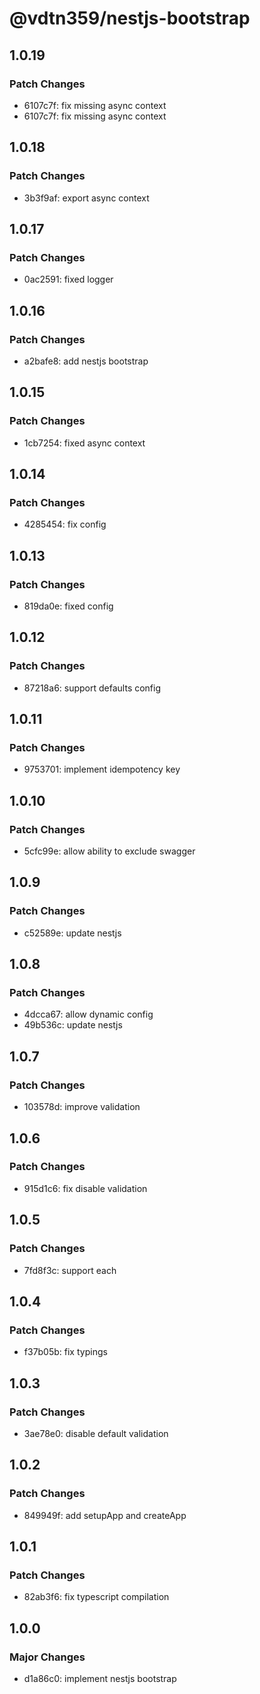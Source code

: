 # @vdtn359/nestjs-bootstrap

## 1.0.19

### Patch Changes

-   6107c7f: fix missing async context
-   6107c7f: fix missing async context

## 1.0.18

### Patch Changes

-   3b3f9af: export async context

## 1.0.17

### Patch Changes

-   0ac2591: fixed logger

## 1.0.16

### Patch Changes

-   a2bafe8: add nestjs bootstrap

## 1.0.15

### Patch Changes

-   1cb7254: fixed async context

## 1.0.14

### Patch Changes

-   4285454: fix config

## 1.0.13

### Patch Changes

-   819da0e: fixed config

## 1.0.12

### Patch Changes

-   87218a6: support defaults config

## 1.0.11

### Patch Changes

-   9753701: implement idempotency key

## 1.0.10

### Patch Changes

-   5cfc99e: allow ability to exclude swagger

## 1.0.9

### Patch Changes

-   c52589e: update nestjs

## 1.0.8

### Patch Changes

-   4dcca67: allow dynamic config
-   49b536c: update nestjs

## 1.0.7

### Patch Changes

-   103578d: improve validation

## 1.0.6

### Patch Changes

-   915d1c6: fix disable validation

## 1.0.5

### Patch Changes

-   7fd8f3c: support each

## 1.0.4

### Patch Changes

-   f37b05b: fix typings

## 1.0.3

### Patch Changes

-   3ae78e0: disable default validation

## 1.0.2

### Patch Changes

-   849949f: add setupApp and createApp

## 1.0.1

### Patch Changes

-   82ab3f6: fix typescript compilation

## 1.0.0

### Major Changes

-   d1a86c0: implement nestjs bootstrap
